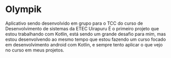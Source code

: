 # Olympik
Aplicativo sendo desenvolvido em grupo para o TCC do curso de Desenvolvimento de sistemas da ETEC Uirapuru
É o primeiro projeto que estou trabalhando com Kotlin, está sendo um grande desafio para mim, mas estou desenvolvendo ao mesmo tempo que estou fazendo 
um curso focado em desenvolvimento android com Kotlin, e sempre tento aplicar o que vejo no curso em meus projetos.
